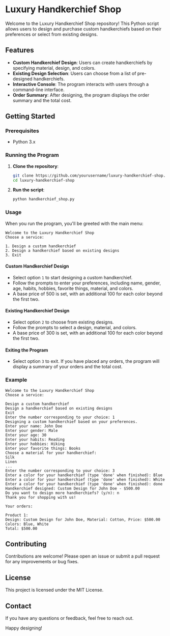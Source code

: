 # Luxury Handkerchief Shop

Welcome to the Luxury Handkerchief Shop repository! This Python script allows users to design and purchase custom handkerchiefs based on their preferences or select from existing designs.

## Features

- **Custom Handkerchief Design**: Users can create handkerchiefs by specifying material, design, and colors.
- **Existing Design Selection**: Users can choose from a list of pre-designed handkerchiefs.
- **Interactive Console**: The program interacts with users through a command-line interface.
- **Order Summary**: After designing, the program displays the order summary and the total cost.

## Getting Started

### Prerequisites

- Python 3.x

### Running the Program

1. **Clone the repository**:
    ```sh
    git clone https://github.com/yourusername/luxury-handkerchief-shop.git
    cd luxury-handkerchief-shop
    ```

2. **Run the script**:
    ```sh
    python handkerchief_shop.py
    ```

### Usage

When you run the program, you'll be greeted with the main menu:

```
Welcome to the Luxury Handkerchief Shop
Choose a service:

1. Design a custom handkerchief
2. Design a handkerchief based on existing designs
3. Exit
```

#### Custom Handkerchief Design

- Select option `1` to start designing a custom handkerchief.
- Follow the prompts to enter your preferences, including name, gender, age, habits, hobbies, favorite things, material, and colors.
- A base price of 500 is set, with an additional 100 for each color beyond the first two.

#### Existing Handkerchief Design

- Select option `2` to choose from existing designs.
- Follow the prompts to select a design, material, and colors.
- A base price of 300 is set, with an additional 100 for each color beyond the first two.

#### Exiting the Program

- Select option `3` to exit. If you have placed any orders, the program will display a summary of your orders and the total cost.

### Example

```
Welcome to the Luxury Handkerchief Shop
Choose a service:

Design a custom handkerchief
Design a handkerchief based on existing designs
Exit
Enter the number corresponding to your choice: 1
Designing a custom handkerchief based on your preferences.
Enter your name: John Doe
Enter your gender: Male
Enter your age: 30
Enter your habits: Reading
Enter your hobbies: Hiking
Enter your favorite things: Books
Choose a material for your handkerchief:
Silk
Linen
...
Enter the number corresponding to your choice: 3
Enter a color for your handkerchief (type 'done' when finished): Blue
Enter a color for your handkerchief (type 'done' when finished): White
Enter a color for your handkerchief (type 'done' when finished): done
Handkerchief designed: Custom Design for John Doe - $500.00
Do you want to design more handkerchiefs? (y/n): n
Thank you for shopping with us!

Your orders:

Product 1:
Design: Custom Design for John Doe, Material: Cotton, Price: $500.00
Colors: Blue, White
Total: $500.00
```

## Contributing

Contributions are welcome! Please open an issue or submit a pull request for any improvements or bug fixes.

## License

This project is licensed under the MIT License.

## Contact

If you have any questions or feedback, feel free to reach out.

Happy designing!
